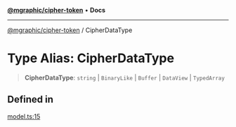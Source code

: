 [**@mgraphic/cipher-token**](../README.md) • **Docs**

***

[@mgraphic/cipher-token](../globals.md) / CipherDataType

# Type Alias: CipherDataType

> **CipherDataType**: `string` \| `BinaryLike` \| `Buffer` \| `DataView` \| `TypedArray`

## Defined in

[model.ts:15](https://github.com/mgraphic/cipher-token/blob/85f4f780e6a46dc4ef97b9915abc040604b15025/src/model.ts#L15)
